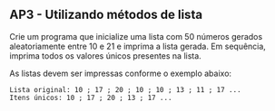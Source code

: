## AP3 - Utilizando métodos de lista

Crie um programa que inicialize uma lista com 50 números gerados aleatoriamente entre 10 e 21 e imprima a lista gerada.
Em sequência, imprima todos os valores únicos presentes na lista.

As listas devem ser impressas conforme o exemplo abaixo:

  
```
Lista original: 10 ; 17 ; 20 ; 10 ; 10 ; 13 ; 11 ; 17 ...
Itens únicos: 10 ; 17 ; 20 ; 13 ; 17 ...
```  